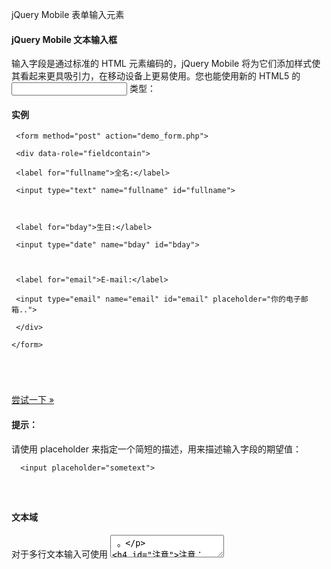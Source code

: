  jQuery Mobile 表单输入元素  

#### jQuery Mobile 文本输入框

 输入字段是通过标准的 HTML 元素编码的，jQuery Mobile 将为它们添加样式使其看起来更具吸引力，在移动设备上更易使用。您也能使用新的 HTML5 的 <input> 类型：

  
#### 实例

 
```
 <form method="post" action="demo_form.php">

 <div data-role="fieldcontain">

 <label for="fullname">全名:</label>

 <input type="text" name="fullname" id="fullname">



 <label for="bday">生日:</label>

 <input type="date" name="bday" id="bday">



 <label for="email">E-mail:</label>

 <input type="email" name="email" id="email" placeholder="你的电子邮箱..">

 </div>

</form>





```
 

[尝试一下 »](http://www.w3cschool.cc/try/try.php?filename=tryjqmob_forms_inputs) 

 

#### 提示：

请使用 placeholder 来指定一个简短的描述，用来描述输入字段的期望值：

 
```
  <input placeholder="sometext">

 


```
 



#### 文本域

 对于多行文本输入可使用 <textarea> 。

 

#### 注意：

当您键入一些文本时，文本域会自动调整大小以适应新增加的行。

  
#### 实例

 
```
 <form method="post" action="demo_form.php">

 <div data-role="fieldcontain">

 <label for="info">附加信息:</label>

 <textarea name="addinfo" id="info"></textarea>

 </div>

</form>





```
 

[尝试一下 »](http://www.w3cschool.cc/try/try.php?filename=tryjqmob_forms_textarea) 

 



#### 搜索输入框

 type="search" 类型的输入框是在 HTML5 中新增的，它是为输入搜索定义文本字段：

  
#### 实例

 
```
 <form method="post" action="demo_form.php">

 <div data-role="fieldcontain">

 <label for="search">搜索:</label>

 <input type="search" name="search" id="search">

 </div>

</form>





```
 

[尝试一下 »](http://www.w3cschool.cc/try/try.php?filename=tryjqmob_forms_search) 

 



#### 单选按钮

 当用户在有限数量的选择中仅选取一个选项时，使用单选按钮。

 为了创建一系列单选按钮，请添加带有 type="radio" 的 input 以及相应的 label。把单选按钮包围在 <fieldset> 元素内。您也可以添加一个 <legend> 元素来定义 <fieldset> 的标题。

 

#### 提示：

请使用 data-role="controlgroup" 来把按钮组合在一起：

  
#### 实例

 
```
 <form method="post" action="demo_form.php">

 <fieldset data-role="controlgroup">

 <legend>Choose your gender:</legend>

 <label for="male">Male</label>

 <input type="radio" name="gender" id="male" value="male">

 <label for="female">Female</label>

 <input type="radio" name="gender" id="female" value="female"> 

 </fieldset>

 </form>





```
 

[尝试一下 »](http://www.w3cschool.cc/try/try.php?filename=tryjqmob_forms_radio) 

 



#### 复选框

 当用户在有限数量的选择中选取一个或多个选项时，使用复选框：

  
#### 实例

 
```
 <form method="post" action="demo_form.php">

 <fieldset data-role="controlgroup">

 <legend>Choose as many favorite colors as you'd like:</legend>

 <label for="red">Red</label>

 <input type="checkbox" name="favcolor" id="red" value="red">

 <label for="green">Green</label>

 <input type="checkbox" name="favcolor" id="green" value="green">

 <label for="blue">Blue</label>

 <input type="checkbox" name="favcolor" id="blue" value="blue"> 

 </fieldset>

</form>





```
 

[尝试一下 »](http://www.w3cschool.cc/try/try.php?filename=tryjqmob_forms_checkbox) 

 


 ![http://www.w3cschool.cc/images/tryitimg.gif](http://www.w3cschool.cc/images/tryitimg.gif)
#### 更多实例

 

 如需水平组合单选按钮或复选框，请使用 data-type="horizontal"：

  
#### 实例

 
```
 <fieldset data-role="controlgroup" data-type="horizontal">





```
 

[尝试一下 »](http://www.w3cschool.cc/try/try.php?filename=tryjqmob_forms_horizontal) 

 您也可以用一个 field 容器包围 <fieldset>：

  
#### 实例

 
```
 <div data-role="fieldcontain">

 <fieldset data-role="controlgroup">

 <legend>请选择您的性别:</legend>

 </fieldset>

</div>





```
 

[尝试一下 »](http://www.w3cschool.cc/try/try.php?filename=tryjqmob_forms_radio_check_fieldcontain) 

 如果您想要您的按钮中的一个预先选中，请使用 HTML 中 <input> 的 checked 属性：

  
#### 实例

 
```
 <input type="radio" checked>

<input type="checkbox" checked>





```
 

[尝试一下 »](http://www.w3cschool.cc/try/try.php?filename=tryjqmob_forms_checked) 

 

